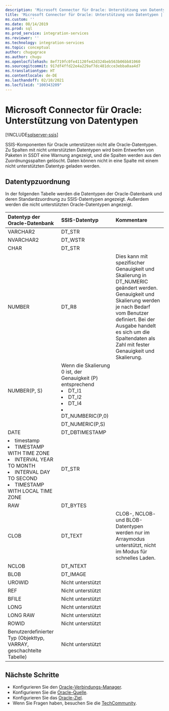 ```yaml
---
description: 'Microsoft Connector für Oracle: Unterstützung von Datentypen'
title: 'Microsoft Connector für Oracle: Unterstützung von Datentypen | Microsoft-Dokumentation'
ms.custom: ''
ms.date: 08/14/2019
ms.prod: sql
ms.prod_service: integration-services
ms.reviewer: ''
ms.technology: integration-services
ms.topic: conceptual
author: chugugrace
ms.author: chugu
ms.openlocfilehash: 8ef719fc0fe41120fe42d324beb563b06bb81060
ms.sourcegitcommit: 917df4ffd22e4a229af7dc481dcce3ebba0aa4d7
ms.translationtype: HT
ms.contentlocale: de-DE
ms.lasthandoff: 02/10/2021
ms.locfileid: "100343209"
---
```

# <a name="microsoft-connector-for-oracle-data-type-support"></a>Microsoft Connector für Oracle: Unterstützung von Datentypen

[!INCLUDE[sqlserver-ssis](../../includes/applies-to-version/sqlserver-ssis.md)]

SSIS-Komponenten für Oracle unterstützen nicht alle Oracle-Datentypen. Zu Spalten mit nicht unterstützten Datentypen wird beim Entwerfen von Paketen in SSDT eine Warnung angezeigt, und die Spalten werden aus den Zuordnungsspalten gelöscht. Daten können nicht in eine Spalte mit einem nicht unterstützten Datentyp geladen werden.

## <a name="data-type-mapping"></a>Datentypzuordnung

In der folgenden Tabelle werden die Datentypen der Oracle-Datenbank und deren Standardzuordnung zu SSIS-Datentypen angezeigt. Außerdem werden die nicht unterstützten Oracle-Datentypen angezeigt.

|Datentyp der Oracle-Datenbank|SSIS-Datentyp|Kommentare|
|:-|:-|:-|
|VARCHAR2|DT_STR||
|NVARCHAR2|DT_WSTR||
|CHAR|DT_STR||
|NUMBER|DT_R8|Dies kann mit spezifischer Genauigkeit und Skalierung in DT_NUMERIC geändert werden. Genauigkeit und Skalierung werden je nach Bedarf vom Benutzer definiert. Bei der Ausgabe handelt es sich um die Spaltendaten als Zahl mit fester Genauigkeit und Skalierung.|
|NUMBER(P, S)| Wenn die Skalierung 0 ist, der Genauigkeit (P) entsprechend <li> DT_I1 <Li> DT_I2 <Li> DT_I4 <Li> DT_NUMBERIC(P,0)||
||DT_NUMERIC(P,S)||
|DATE|DT_DBTIMESTAMP||
|<li>timestamp <li>TIMESTAMP WITH TIME ZONE <li>INTERVAL YEAR TO MONTH <li>INTERVAL DAY TO SECOND <li>TIMESTAMP WITH LOCAL TIME ZONE|DT_STR||
|RAW|DT_BYTES||
|CLOB|DT_TEXT|CLOB-, NCLOB- und BLOB-Datentypen werden nur im Arraymodus unterstützt, nicht im Modus für schnelles Laden.|
|NCLOB|DT_NTEXT||
|BLOB|DT_IMAGE||
|UROWID|Nicht unterstützt||
|REF|Nicht unterstützt||
|BFILE|Nicht unterstützt||
|LONG|Nicht unterstützt||
|LONG RAW|Nicht unterstützt||
|ROWID|Nicht unterstützt||
|Benutzerdefinierter Typ (Objekttyp, VARRAY, geschachtelte Tabelle)|Nicht unterstützt||

## <a name="next-steps"></a>Nächste Schritte

- Konfigurieren Sie den [Oracle-Verbindungs-Manager](oracle-connection-manager.md).
- Konfigurieren Sie die [Oracle-Quelle](oracle-source.md).
- Konfigurieren Sie das [Oracle-Ziel](oracle-destination.md).
- Wenn Sie Fragen haben, besuchen Sie die [TechCommunity](https://aka.ms/AA5u35j).
